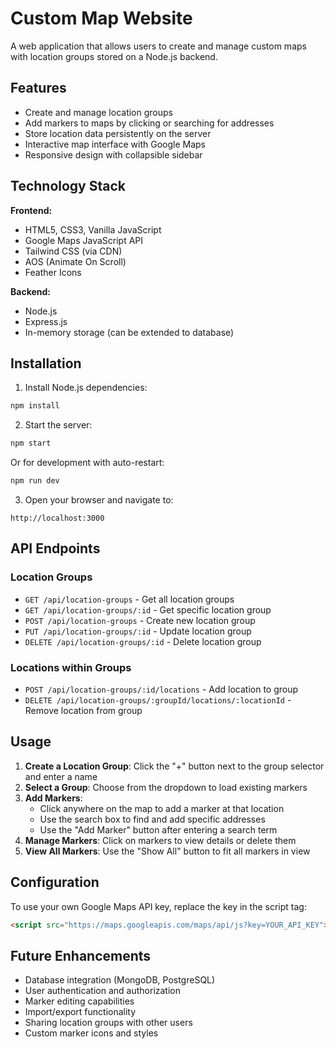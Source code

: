 # Custom Map Website

A web application that allows users to create and manage custom maps with location groups stored on a Node.js backend.

## Features

- Create and manage location groups
- Add markers to maps by clicking or searching for addresses
- Store location data persistently on the server
- Interactive map interface with Google Maps
- Responsive design with collapsible sidebar

## Technology Stack

**Frontend:**
- HTML5, CSS3, Vanilla JavaScript
- Google Maps JavaScript API
- Tailwind CSS (via CDN)
- AOS (Animate On Scroll)
- Feather Icons

**Backend:**
- Node.js
- Express.js
- In-memory storage (can be extended to database)

## Installation

1. Install Node.js dependencies:
```bash
npm install
```

2. Start the server:
```bash
npm start
```

Or for development with auto-restart:
```bash
npm run dev
```

3. Open your browser and navigate to:
```
http://localhost:3000
```

## API Endpoints

### Location Groups

- `GET /api/location-groups` - Get all location groups
- `GET /api/location-groups/:id` - Get specific location group
- `POST /api/location-groups` - Create new location group
- `PUT /api/location-groups/:id` - Update location group
- `DELETE /api/location-groups/:id` - Delete location group

### Locations within Groups

- `POST /api/location-groups/:id/locations` - Add location to group
- `DELETE /api/location-groups/:groupId/locations/:locationId` - Remove location from group

## Usage

1. **Create a Location Group**: Click the "+" button next to the group selector and enter a name
2. **Select a Group**: Choose from the dropdown to load existing markers
3. **Add Markers**:
   - Click anywhere on the map to add a marker at that location
   - Use the search box to find and add specific addresses
   - Use the "Add Marker" button after entering a search term
4. **Manage Markers**: Click on markers to view details or delete them
5. **View All Markers**: Use the "Show All" button to fit all markers in view

## Configuration

To use your own Google Maps API key, replace the key in the script tag:
```html
<script src="https://maps.googleapis.com/maps/api/js?key=YOUR_API_KEY"></script>
```

## Future Enhancements

- Database integration (MongoDB, PostgreSQL)
- User authentication and authorization
- Marker editing capabilities
- Import/export functionality
- Sharing location groups with other users
- Custom marker icons and styles